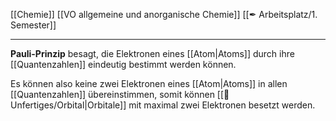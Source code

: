 [[Chemie]] [[VO allgemeine und anorganische Chemie]] [[✒ Arbeitsplatz/1. Semester]]

---

 **Pauli-Prinzip** besagt, die Elektronen eines [[Atom|Atoms]] durch ihre [[Quantenzahlen]] eindeutig bestimmt werden können.

Es können also keine zwei Elektronen eines [[Atom|Atoms]] in allen [[Quantenzahlen]] übereinstimmen, somit können [[📂Unfertiges/Orbital|Orbitale]] mit maximal zwei Elektronen besetzt werden.